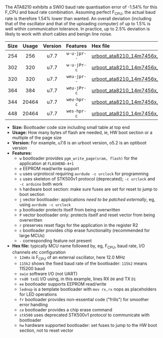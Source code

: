 The ATA8210 exhibits a SWIO baud rate quantisation error of -1.54% for this F_CPU and baud rate combination. Assuming perfect F<sub>CPU</sub>, the actual baud rate is therefore 1.54% lower than wanted. An overall deviation (including that of the oscillator and that of the uploading computer) of up to 1.5% is well within communication tolerance. In practice, up to 2.5% deviation is likely to work with short cables and benign line noise.

|Size|Usage|Version|Features|Hex file|
|:-:|:-:|:-:|:-:|:--|
|254|256|u7.7|`w-u-jpr--`|[urboot_ata8210_14m7456x_+576k0_swio_rxb0_txb1_lednop.hex](https://raw.githubusercontent.com/stefanrueger/urboot.hex/main/mcus/ata8210/external_oscillator/fcpu_14m7456x/br_+576k0/urboot_ata8210_14m7456x_+576k0_swio_rxb0_txb1_lednop.hex)|
|302|320|u7.7|`w-u-jPr-c`|[urboot_ata8210_14m7456x_+576k0_swio_rxb0_txb1_lednop_fr_ce.hex](https://raw.githubusercontent.com/stefanrueger/urboot.hex/main/mcus/ata8210/external_oscillator/fcpu_14m7456x/br_+576k0/urboot_ata8210_14m7456x_+576k0_swio_rxb0_txb1_lednop_fr_ce.hex)|
|320|320|u7.7|`weu-jpr--`|[urboot_ata8210_14m7456x_+576k0_swio_rxb0_txb1_ee_lednop.hex](https://raw.githubusercontent.com/stefanrueger/urboot.hex/main/mcus/ata8210/external_oscillator/fcpu_14m7456x/br_+576k0/urboot_ata8210_14m7456x_+576k0_swio_rxb0_txb1_ee_lednop.hex)|
|364|384|u7.7|`weu-jPr-c`|[urboot_ata8210_14m7456x_+576k0_swio_rxb0_txb1_ee_lednop_fr_ce.hex](https://raw.githubusercontent.com/stefanrueger/urboot.hex/main/mcus/ata8210/external_oscillator/fcpu_14m7456x/br_+576k0/urboot_ata8210_14m7456x_+576k0_swio_rxb0_txb1_ee_lednop_fr_ce.hex)|
|344|20464|u7.7|`weu-hpr-c`|[urboot_ata8210_14m7456x_+576k0_swio_rxb0_txb1_ee_lednop_fr_ce_hw.hex](https://raw.githubusercontent.com/stefanrueger/urboot.hex/main/mcus/ata8210/external_oscillator/fcpu_14m7456x/br_+576k0/urboot_ata8210_14m7456x_+576k0_swio_rxb0_txb1_ee_lednop_fr_ce_hw.hex)|
|448|20464|u7.7|`wes-hpr-c`|[urboot_ata8210_14m7456x_+576k0_swio_rxb0_txb1_ee_lednop_fr_ce_stk500_hw.hex](https://raw.githubusercontent.com/stefanrueger/urboot.hex/main/mcus/ata8210/external_oscillator/fcpu_14m7456x/br_+576k0/urboot_ata8210_14m7456x_+576k0_swio_rxb0_txb1_ee_lednop_fr_ce_stk500_hw.hex)|

- **Size:** Bootloader code size including small table at top end
- **Usage:** How many bytes of flash are needed, ie, HW boot section or a multiple of the page size
- **Version:** For example, u7.6 is an urboot version, o5.2 is an optiboot version
- **Features:**
  + `w` bootloader provides `pgm_write_page(sram, flash)` for the application at `FLASHEND-4+1`
  + `e` EEPROM read/write support
  + `u` uses urprotocol requiring `avrdude -c urclock` for programming
  + `s` uses skeleton of STK500v1 protocol (deprecated); `-c urclock` and `-c arduino` both work
  + `h` hardware boot section: make sure fuses are set for reset to jump to boot section
  + `j` vector bootloader: applications *need to be patched externally*, eg, using `avrdude -c urclock`
  + `p` bootloader protects itself from being overwritten
  + `P` vector bootloader only: protects itself and reset vector from being overwritten
  + `r` preserves reset flags for the application in the register R2
  + `c` bootloader provides chip erase functionality (recommended for large MCUs)
  + `-` corresponding feature not present
- **Hex file:** typically MCU name followed by, eg, F<sub>CPU</sub>, baud rate, I/O channels etc configuration
  + `12m0x` is F<sub>CPU</sub> of an external oscillator, here 12.0 MHz
  + `115k2` shows the fixed baud rate of the bootloader: `115k2` means 115200 baud
  + `swio` software I/O (not UART)
  + `rxd0 txd1` I/O using, in this example, lines RX `D0` and TX `D1`
  + `ee` bootloader supports EEPROM read/write
  + `lednop` is a template bootloader with `mov rx,rx` nops as placeholders for LED operations
  + `fr` bootloader provides non-essential code ("frills") for smoother error handling
  + `ce` bootloader provides a chip erase command
  + `stk500` uses deprecated STK500v1 protocol to communicate with bootloader
  + `hw` hardware supported bootloader: set fuses to jump to the HW boot section, not to reset vector

